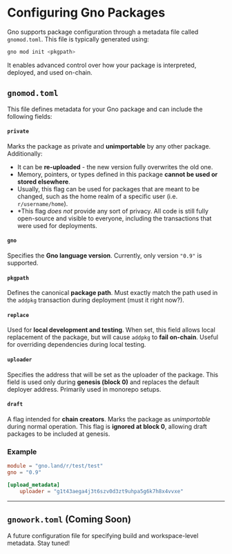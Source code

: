 # Configuring Gno Packages

Gno supports package configuration through a metadata file called `gnomod.toml`.
This file is typically generated using:

```bash
gno mod init <pkgpath>
```

It enables advanced control over how your package is interpreted, deployed, and 
used on-chain.

## `gnomod.toml`

This file defines metadata for your Gno package and can include the following fields:

#### `private`

Marks the package as private and **unimportable** by any other package. Additionally:
- It can be **re-uploaded** - the new version fully overwrites the old one.
- Memory, pointers, or types defined in this package **cannot be used or stored elsewhere**.
- Usually, this flag can be used for packages that are meant to be changed,
such as the home realm of a specific user (i.e. `r/username/home`). 
- *This flag _does not_ provide any sort of privacy. All code is still fully
open-source and visible to everyone, including the transactions that were used for deployments.

#### `gno`  

Specifies the **Gno language version**. Currently, only version `"0.9"` is supported.

#### `pkgpath`  

Defines the canonical **package path**. Must exactly match the path used in the
`addpkg` transaction during deployment (must it right now?).

#### `replace`

Used for **local development and testing**. When set, this field allows local 
replacement of the package, but will cause `addpkg` to **fail on-chain**. Useful
for overriding dependencies during local testing.

#### `uploader`  

Specifies the address that will be set as the uploader of the package. This 
field is used only during **genesis (block 0)** and replaces the default 
deployer address. Primarily used in monorepo setups.

#### `draft`  

A flag intended for **chain creators**. Marks the package as *unimportable*
during normal operation. This flag is **ignored at block 0**, allowing draft
packages to be included at genesis.

### Example

```toml
module = "gno.land/r/test/test"
gno = "0.9"

[upload_metadata]
    uploader = "g1t43aega4j3t6szv0d3zt9uhpa5g6k7h8x4vvxe"
```

---

## `gnowork.toml` (Coming Soon)

A future configuration file for specifying build and workspace-level metadata. Stay tuned!
